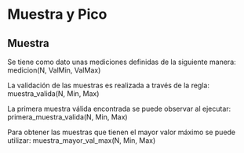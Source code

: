 # Muestra y Pico

## Muestra

Se tiene como dato unas mediciones definidas de la siguiente manera: medicion(N, ValMin, ValMax)

La validación de las muestras es realizada a través de la regla: muestra_valida(N, Min, Max)

La primera muestra válida encontrada se puede observar al ejecutar: primera_muestra_valida(N, Min, Max)

Para obtener las muestras que tienen el mayor valor máximo se puede utilizar: muestra_mayor_val_max(N, Min, Max)
